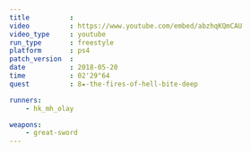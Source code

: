 ```yaml
---
title          :
video          : https://www.youtube.com/embed/abzhqKQmCAU
video_type     : youtube
run_type       : freestyle
platform       : ps4
patch_version  :
date           : 2018-05-20
time           : 02'29"64
quest          : 8★-the-fires-of-hell-bite-deep

runners:
    - hk_mh_olay

weapons:
    - great-sword
---
```

